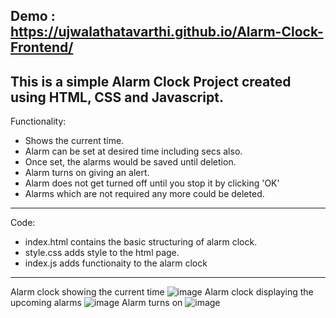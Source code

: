 Demo : https://ujwalathatavarthi.github.io/Alarm-Clock-Frontend/
----------------------------------------------------------------------------------------
This is a simple Alarm Clock Project created using HTML, CSS and Javascript.
----------------------------------------------------------------------------------------
Functionality:
- Shows the current time.
- Alarm can be set at desired time including secs also.
- Once set, the alarms would be saved until deletion.
- Alarm turns on giving an alert.
- Alarm does not get turned off until you stop it by clicking 'OK'
- Alarms which are not required any more could be deleted.
----------------------------------------------------------------------------------------
Code:
- index.html contains the basic structuring of alarm clock.
- style.css adds style to the html page.
- index.js adds functionaity to the alarm clock
-----------------------------------------------------------------------------------------
Alarm clock showing the current time
![image](https://github.com/ujwalathatavarthi/Alarm-Clock-Frontend/assets/44131903/b5452ed6-d3ab-4234-ac1a-8a9c0cc5ddfe)
Alarm clock displaying the upcoming alarms
![image](https://github.com/ujwalathatavarthi/Alarm-Clock-Frontend/assets/44131903/b52f9450-6921-4ce2-b881-3df6428eaefd)
Alarm turns on
![image](https://github.com/ujwalathatavarthi/Alarm-Clock-Frontend/assets/44131903/8b2e8a4d-bdac-441a-b0a3-e33fe1b0ddd2)
